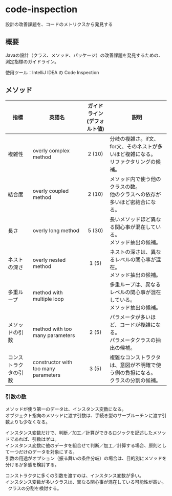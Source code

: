 # code-inspection
設計の改善課題を、コードのメトリクスから発見する

## 概要

Javaの設計（クラス、メソッド、パッケージ）の改善課題を発見するための、測定指標のガイドライン。

使用ツール：IntelliJ IDEA の Code Inspection

## メソッド

指標 | 英語名 | ガイドライン<br>(デフォルト値) | 説明 
--|--|:--:|--
複雑性|overly complex method|2 (10)|分岐の複雑さ。if文、for文、そのネストが多いほど複雑になる。<br>リファクタリングの候補。
結合度|overly coupled method|2 (10)| メソッド内で使う他のクラスの数。<br>他のクラスへの依存が多いほど密結合になる。
長さ|overly long method|5 (30)|長いメソッドほど異なる関心事が混在している。<br>メソッド抽出の候補。
ネストの深さ|overly nested method|1 (5)|ネストの深さは、異なるレベルの関心事が混在。<br>メソッド抽出の候補。
多重ループ|method with multiple loop| | 多重ループは、異なるレベルの関心事が混在している。<br>メソッド抽出の候補。
メソッドの引数|method with too many parameters|2 (5)|パラメータが多いほど、コードが複雑になる。<br>パラメータクラスの抽出の候補。
コンストラクタの引数|constructor with too many parameters|3 (5)|複雑なコンストラクタは、意図が不明確で使う側の負担になる。<br>クラスの分割の候補。

### 引数の数

メソッドが使う第一のデータは、インスタンス変数になる。  
オブジェクト指向のメソッドに渡す引数は、手続き型のサーブルーチンに渡す引数よりも少なくなる。

インスタンス変数だけで、判断／加工／計算ができるロジックを記述したメソッドであれば、引数はゼロ。  
インスタンス変数に他のデータを組合せて判断／加工／計算する場合、原則として一つだけのデータを対象にする。  
引数の用途がオプション（振る舞いの条件分岐）の場合は、目的別にメソッドを分けるか多態を検討する。

コンストラクタに多くの引数を渡すのは、インスタンス変数が多い。  
インスタンス変数が多いクラスは、異なる関心事が混在している可能性が高い。  
クラスの分割を検討する。

